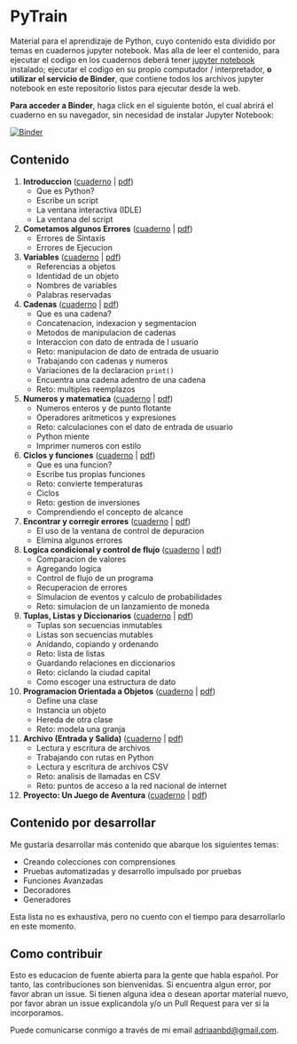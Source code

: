 
# PyTrain

Material para el aprendizaje de Python, cuyo contenido esta dividido por temas en cuadernos jupyter notebook. Mas alla de leer el contenido, para ejecutar el codigo en los cuadernos deberá tener [jupyter notebook](https://jupyter.org/install) instalado; ejecutar el codigo en su propio computador / interpretador, **o utilizar el servicio de Binder**, que contiene todos los archivos jupyter notebook en este repositorio listos para ejecutar desde la web.

**Para acceder a Binder**, haga click en el siguiente botón, el cual abrirá el cuaderno en su navegador, sin necesidad de instalar Jupyter Notebook:

[![Binder](https://mybinder.org/badge_logo.svg)](https://mybinder.org/v2/gh/adriaanbd/pytrain/master)

## Contenido

1. **Introduccion** ([cuaderno](https://github.com/adriaanbd/pytrain/blob/master/intro.ipynb) | [pdf](https://github.com/adriaanbd/pytrain/blob/master/pdfs/intro.pdf))
    - Que es Python?
    - Escribe un script
    - La ventana interactiva (IDLE)
    - La ventana del script
2. **Cometamos algunos Errores** ([cuaderno](https://github.com/adriaanbd/pytrain/blob/master/errores.ipynb) | [pdf](https://github.com/adriaanbd/pytrain/blob/master/pdfs/errores.pdf))
    - Errores de Sintaxis
    - Errores de Ejecucion
3. **Variables** ([cuaderno](https://github.com/adriaanbd/pytrain/blob/master/variables.ipynb) | [pdf](https://github.com/adriaanbd/pytrain/blob/master/pdfs/variables.pdf))
    - Referencias a objetos
    - Identidad de un objeto
    - Nombres de variables
    - Palabras reservadas
4. **Cadenas** ([cuaderno](https://github.com/adriaanbd/pytrain/blob/master/strings.ipynb) | [pdf](https://github.com/adriaanbd/pytrain/blob/master/pdfs/strings.pdf))
    - Que es una cadena?
    - Concatenacion, indexacion y segmentacion
    - Metodos de manipulacion de cadenas
    - Interaccion con dato de entrada de l usuario
    - Reto: manipulacion de dato de entrada de usuario
    - Trabajando con cadenas y numeros
    - Variaciones de la declaracion `print()`
    - Encuentra una cadena adentro de una cadena
    - Reto: multiples reemplazos
5. **Numeros y matematica** ([cuaderno](https://github.com/adriaanbd/pytrain/blob/master/numeros-y-matematica.ipynb) | [pdf](https://github.com/adriaanbd/pytrain/blob/master/pdfs/numeros-y-matematica.pdf))
    - Numeros enteros y de punto flotante
    - Operadores aritmeticos y expresiones
    - Reto: calculaciones con el dato de entrada de usuario
    - Python miente
    - Imprimer numeros con estilo
6. **Ciclos y funciones** ([cuaderno](https://github.com/adriaanbd/pytrain/blob/master/funciones-y-ciclos.ipynb) | [pdf](https://github.com/adriaanbd/pytrain/blob/master/pdfs/funciones-y-ciclos.pdf))
    - Que es una funcion?
    - Escribe tus propias funciones
    - Reto: convierte temperaturas
    - Ciclos
    - Reto: gestion de inversiones
    - Comprendiendo el concepto de alcance
7. **Encontrar y corregir errores** ([cuaderno](https://github.com/adriaanbd/pytrain/blob/master/encontrando-resolviendo-errores.ipynb) | [pdf](https://github.com/adriaanbd/pytrain/blob/master/pdfs/encontrando-resolviendo-errores.pdf))
    - El uso de la ventana de control de depuracion
    - Elimina algunos errores
8. **Logica condicional y control de flujo** ([cuaderno](https://github.com/adriaanbd/pytrain/blob/master/logica-condicional-control-de-flujo.ipynb) | [pdf](https://github.com/adriaanbd/pytrain/blob/master/pdfs/logica-condicional-control-de-flujo.pdf))
    - Comparacion de valores
    - Agregando logica
    - Control de flujo de un programa
    - Recuperacion de errores
    - Simulacion de eventos y calculo de probabilidades
    - Reto: simulacion de un lanzamiento de moneda
9. **Tuplas, Listas y Diccionarios** ([cuaderno](https://github.com/adriaanbd/pytrain/blob/master/tuplas-listas-diccionarios.ipynb) | [pdf](https://github.com/adriaanbd/pytrain/blob/master/pdfs/tuplas-listas-diccionarios.pdf))
    - Tuplas son secuencias inmutables
    - Listas son secuencias mutables
    - Anidando, copiando y ordenando
    - Reto: lista de listas
    - Guardando relaciones en diccionarios
    - Reto: ciclando la ciudad capital
    - Como escoger una estructura de dato
10. **Programacion Orientada a Objetos** ([cuaderno](https://github.com/adriaanbd/pytrain/blob/master/oop.ipynb) | [pdf](https://github.com/adriaanbd/pytrain/blob/master/pdfs/oop.pdf))
    - Define una clase
    - Instancia un objeto
    - Hereda de otra clase
    - Reto: modela una granja
11. **Archivo (Entrada y Salida)** ([cuaderno](https://github.com/adriaanbd/pytrain/blob/master/file-entrada-salida.ipynb) | [pdf](https://github.com/adriaanbd/pytrain/blob/master/pdfs/file-entrada-salida.pdf))
    - Lectura y escritura de archivos
    - Trabajando con rutas en Python
    - Lectura y escritura de archivos CSV
    - Reto: analisis de llamadas en CSV
    - Reto: puntos de acceso a la red nacional de internet
12. **Proyecto: Un Juego de Aventura** ([cuaderno](https://github.com/adriaanbd/pytrain/blob/master/juego-de-aventura.ipynb) | [pdf](https://github.com/adriaanbd/pytrain/blob/master/pdfs/juego-de-aventura.pdf))

## Contenido por desarrollar

Me gustaría desarrollar más contenido que abarque los siguientes temas:

- Creando colecciones con comprensiones
- Pruebas automatizadas y desarrollo impulsado por pruebas
- Funciones Avanzadas
- Decoradores
- Generadores

Esta lista no es exhaustiva, pero no cuento con el tiempo para desarrollarlo en este momento.

## Como contribuir

Esto es educacion de fuente abierta para la gente que habla español. Por tanto, las contribuciones son bienvenidas. Si encuentra algun error, por favor abran un issue. Si tienen alguna idea o desean aportar material nuevo, por favor abran un issue explicandola y/o un Pull Request para ver si la incorporamos.

Puede comunicarse conmigo a través de mi email adriaanbd@gmail.com.

